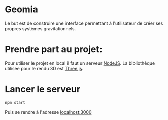 # Geomia

Le but est de construire une interface permettant à l'utilisateur de créer ses propres systèmes gravitationnels.

# Prendre part au projet:

Pour utiliser le projet en local il faut un serveur [NodeJS](https://docs.npmjs.com/getting-started/installing-node).
La bibliothèque utilisée pour le rendu 3D est [Three.js](https://threejs.org/).

# Lancer le serveur
```bash
npm start
```
Puis se rendre à l'adresse [localhost:3000](http://localhost:3000/)
